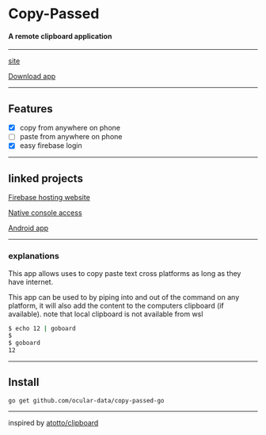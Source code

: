 # Copy-Passed
#### A remote clipboard application

---

[site](https://copy-passed.web.app)

[Download app](https://github.com/ocular-data/copy-passed-android/releases/latest)

---

## Features
- [x] copy from anywhere on phone
- [ ] paste from anywhere on phone
- [x] easy firebase login

---

## linked projects
[Firebase hosting website](https://github.com/ocular-data/copy-passed-firebase)

[Native console access](https://github.com/ocular-data/copy-passed-terminalAccess)

[Android app](https://github.com/ocular-data/copy-passed-android)

---

### explanations
This app allows uses to copy paste text cross
platforms as long as they have internet.

This app can be used to by piping into and out of 
the command on any platform, it will also add the content 
to the computers clipboard (if available). 
note that local clipboard is not available from wsl

```bash
$ echo 12 | goboard
$
$ goboard
12
```

---
 
## Install

```
go get github.com/ocular-data/copy-passed-go
```

---

inspired by [atotto/clipboard](https://github.com/atotto/clipboard)